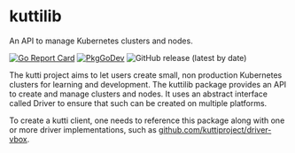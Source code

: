 # kuttilib

An API to manage Kubernetes clusters and nodes.

[![Go Report Card](https://goreportcard.com/badge/github.com/kuttiproject/kuttilib)](https://goreportcard.com/report/github.com/kuttiproject/kuttilib)
[![PkgGoDev](https://pkg.go.dev/badge/github.com/kuttiproject/kuttilib)](https://pkg.go.dev/github.com/kuttiproject/kuttilib)
![GitHub release (latest by date)](https://img.shields.io/github/v/release/kuttiproject/kuttilib?include_prereleases)

The kutti project aims to let users create small, non production Kubernetes clusters for 
learning and development. The kuttilib package provides an API to create and manage 
clusters and nodes. It uses an abstract interface called Driver to ensure that such can
be created on multiple platforms.

To create a kutti client, one needs to reference this package along with one or more
driver implementations, such as [github.com/kuttiproject/driver-vbox](https://github.com/kuttiproject/driver-vbox).

